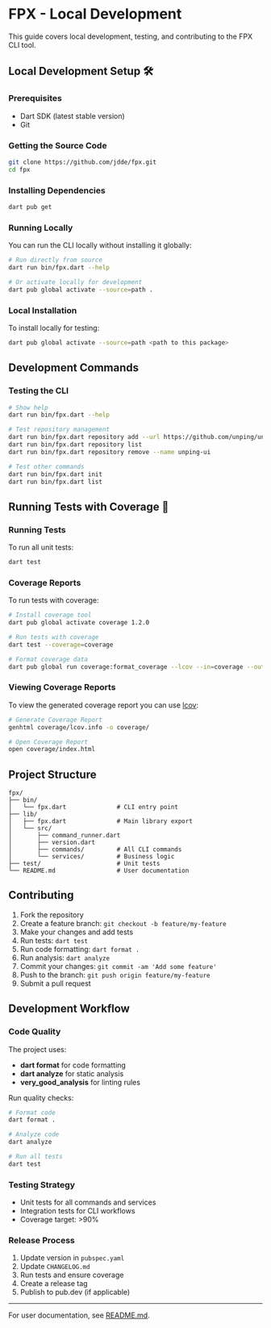 # FPX - Local Development

This guide covers local development, testing, and contributing to the FPX CLI tool.

## Local Development Setup 🛠️

### Prerequisites

- Dart SDK (latest stable version)
- Git

### Getting the Source Code

```sh
git clone https://github.com/jdde/fpx.git
cd fpx
```

### Installing Dependencies

```sh
dart pub get
```

### Running Locally

You can run the CLI locally without installing it globally:

```sh
# Run directly from source
dart run bin/fpx.dart --help

# Or activate locally for development
dart pub global activate --source=path .
```

### Local Installation

To install locally for testing:

```sh
dart pub global activate --source=path <path to this package>
```

## Development Commands

### Testing the CLI

```sh
# Show help
dart run bin/fpx.dart --help

# Test repository management
dart run bin/fpx.dart repository add --url https://github.com/unping/unping-ui
dart run bin/fpx.dart repository list
dart run bin/fpx.dart repository remove --name unping-ui

# Test other commands
dart run bin/fpx.dart init
dart run bin/fpx.dart list
```

## Running Tests with Coverage 🧪

### Running Tests

To run all unit tests:

```sh
dart test
```

### Coverage Reports

To run tests with coverage:

```sh
# Install coverage tool
dart pub global activate coverage 1.2.0

# Run tests with coverage
dart test --coverage=coverage

# Format coverage data
dart pub global run coverage:format_coverage --lcov --in=coverage --out=coverage/lcov.info
```

### Viewing Coverage Reports

To view the generated coverage report you can use [lcov](https://github.com/linux-test-project/lcov):

```sh
# Generate Coverage Report
genhtml coverage/lcov.info -o coverage/

# Open Coverage Report
open coverage/index.html
```

## Project Structure

```
fpx/
├── bin/
│   └── fpx.dart              # CLI entry point
├── lib/
│   ├── fpx.dart              # Main library export
│   └── src/
│       ├── command_runner.dart
│       ├── version.dart
│       ├── commands/         # All CLI commands
│       └── services/         # Business logic
├── test/                     # Unit tests
└── README.md                 # User documentation
```

## Contributing

1. Fork the repository
2. Create a feature branch: `git checkout -b feature/my-feature`
3. Make your changes and add tests
4. Run tests: `dart test`
5. Run code formatting: `dart format .`
6. Run analysis: `dart analyze`
7. Commit your changes: `git commit -am 'Add some feature'`
8. Push to the branch: `git push origin feature/my-feature`
9. Submit a pull request

## Development Workflow

### Code Quality

The project uses:
- **dart format** for code formatting
- **dart analyze** for static analysis
- **very_good_analysis** for linting rules

Run quality checks:

```sh
# Format code
dart format .

# Analyze code
dart analyze

# Run all tests
dart test
```

### Testing Strategy

- Unit tests for all commands and services
- Integration tests for CLI workflows
- Coverage target: >90%

### Release Process

1. Update version in `pubspec.yaml`
2. Update `CHANGELOG.md`
3. Run tests and ensure coverage
4. Create a release tag
5. Publish to pub.dev (if applicable)

---

For user documentation, see [README.md](README.md).
